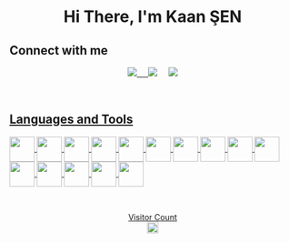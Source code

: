 <h1 align='center'>  Hi There, I'm Kaan ŞEN  </h1> 
<h2 align='left'> Connect with me </h2>
<p align='center'> 
  <a href="https://www.linkedin.com/in/kaansen57/"><img src="https://img.shields.io/badge/linkedin-%230077B5.svg?&style=for-the-badge&logo=linkedin&logoColor=white" /</a>&nbsp;&nbsp;&nbsp;&nbsp; 
 <a href="mailto:kaansen57@outlook.com"><img src="https://img.shields.io/badge/Outlook-0078D4.svg?&style=for-the-badge&logo=microsoft%20outlook&logoColor=white" /></a>&nbsp;&nbsp;&nbsp;&nbsp;
<a href="https://www.hackerrank.com/kaansen"><img src="https://img.shields.io/badge/hackerrank-00CC66.svg?&style=for-the-badge&logo=hackerrank&logoColor=white" />
</p><br>
    
<h2 align='left''> Languages and Tools  </h2>
<p align='left'>
<img width ='44px' align='center' src ='https://raw.githubusercontent.com/rahulbanerjee26/githubAboutMeGenerator/main/icons/javascript.svg'>
<img width ='44px' align='center' src ='https://raw.githubusercontent.com/rahulbanerjee26/githubAboutMeGenerator/main/icons/html.svg'>  
<img width ='44px' align='center' src ='https://raw.githubusercontent.com/rahulbanerjee26/githubAboutMeGenerator/main/icons/css.svg'>                                             <img width ='44px' align='center' src ='https://raw.githubusercontent.com/rahulbanerjee26/githubAboutMeGenerator/main/icons/bootstrap.svg'>
<img width ='44px' align='center' src ='https://raw.githubusercontent.com/rahulbanerjee26/githubAboutMeGenerator/main/icons/tailwind.svg'>
<img width ='44px' align='center' src ='https://raw.githubusercontent.com/rahulbanerjee26/githubAboutMeGenerator/main/icons/vuejs.svg'>
<img width ='44px' align='center' src ='https://raw.githubusercontent.com/rahulbanerjee26/githubAboutMeGenerator/main/icons/nuxtjs.svg'>                                                                                        
<img width ='44px' align='center' src ='https://raw.githubusercontent.com/rahulbanerjee26/githubAboutMeGenerator/main/icons/angularjs.svg'>
<img width ='44px' align='center' src ='https://raw.githubusercontent.com/rahulbanerjee26/githubAboutMeGenerator/main/icons/typescript.svg'>
<img width ='44px' align='center' src ='https://raw.githubusercontent.com/rahulbanerjee26/githubAboutMeGenerator/main/icons/csharp.svg'>  
<img width ='44px' align='center' src ='https://raw.githubusercontent.com/rahulbanerjee26/githubAboutMeGenerator/main/icons/dotnet.svg'>                                     
<img width ='44px' align='center' src ='https://raw.githubusercontent.com/rahulbanerjee26/githubAboutMeGenerator/main/icons/nodejs.svg'>
<img width ='44px' align='center' src ='https://raw.githubusercontent.com/rahulbanerjee26/githubAboutMeGenerator/main/icons/git.svg'>
<img width ='44px' align='center' src ='https://raw.githubusercontent.com/rahulbanerjee26/githubAboutMeGenerator/main/icons/github.svg'>
<img width ='44px' align='center' src ='https://raw.githubusercontent.com/rahulbanerjee26/githubAboutMeGenerator/main/icons/gulp.svg'>
<br>
</p><br>
<p align="center"> 
  Visitor Count<br>
  <img src="https://profile-counter.glitch.me/kaansen57/count.svg" height = 20px />
</p>
